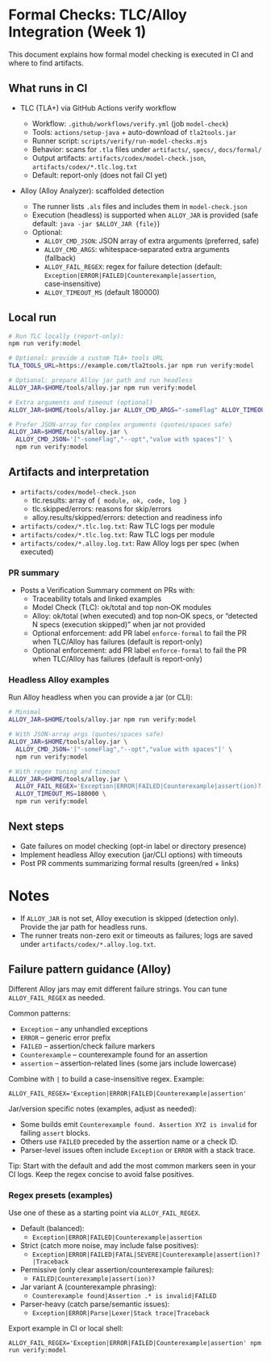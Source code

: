 # Formal Checks: TLC/Alloy Integration (Week 1)

This document explains how formal model checking is executed in CI and where to find artifacts.

## What runs in CI

- TLC (TLA+) via GitHub Actions verify workflow
  - Workflow: `.github/workflows/verify.yml` (job `model-check`)
  - Tools: `actions/setup-java` + auto-download of `tla2tools.jar`
  - Runner script: `scripts/verify/run-model-checks.mjs`
  - Behavior: scans for `.tla` files under `artifacts/`, `specs/`, `docs/formal/`
  - Output artifacts: `artifacts/codex/model-check.json`, `artifacts/codex/*.tlc.log.txt`
  - Default: report-only (does not fail CI yet)

- Alloy (Alloy Analyzer): scaffolded detection
  - The runner lists `.als` files and includes them in `model-check.json`
  - Execution (headless) is supported when `ALLOY_JAR` is provided (safe default: `java -jar $ALLOY_JAR {file}`)
  - Optional:
    - `ALLOY_CMD_JSON`: JSON array of extra arguments (preferred, safe)
    - `ALLOY_CMD_ARGS`: whitespace‑separated extra arguments (fallback)
    - `ALLOY_FAIL_REGEX`: regex for failure detection (default: `Exception|ERROR|FAILED|Counterexample|assertion`, case‑insensitive)
    - `ALLOY_TIMEOUT_MS` (default 180000)

## Local run

```bash
# Run TLC locally (report-only):
npm run verify:model

# Optional: provide a custom TLA+ tools URL
TLA_TOOLS_URL=https://example.com/tla2tools.jar npm run verify:model

# Optional: prepare Alloy jar path and run headless
ALLOY_JAR=$HOME/tools/alloy.jar npm run verify:model

# Extra arguments and timeout (optional)
ALLOY_JAR=$HOME/tools/alloy.jar ALLOY_CMD_ARGS="-someFlag" ALLOY_TIMEOUT_MS=180000 npm run verify:model

# Prefer JSON-array for complex arguments (quotes/spaces safe)
ALLOY_JAR=$HOME/tools/alloy.jar \
  ALLOY_CMD_JSON='["-someFlag","--opt","value with spaces"]' \
  npm run verify:model
```

## Artifacts and interpretation

- `artifacts/codex/model-check.json`
  - tlc.results: array of `{ module, ok, code, log }`
  - tlc.skipped/errors: reasons for skip/errors
  - alloy.results/skipped/errors: detection and readiness info
 - `artifacts/codex/*.tlc.log.txt`: Raw TLC logs per module
- `artifacts/codex/*.tlc.log.txt`: Raw TLC logs per module
 - `artifacts/codex/*.alloy.log.txt`: Raw Alloy logs per spec (when executed)

### PR summary

- Posts a Verification Summary comment on PRs with:
  - Traceability totals and linked examples
  - Model Check (TLC): ok/total and top non‑OK modules
  - Alloy: ok/total (when executed) and top non‑OK specs, or “detected N specs (execution skipped)” when jar not provided
  - Optional enforcement: add PR label `enforce-formal` to fail the PR when TLC/Alloy has failures (default is report-only)
   - Optional enforcement: add PR label `enforce-formal` to fail the PR when TLC/Alloy has failures (default is report-only)

### Headless Alloy examples

Run Alloy headless when you can provide a jar (or CLI):

```bash
# Minimal
ALLOY_JAR=$HOME/tools/alloy.jar npm run verify:model

# With JSON-array args (quotes/spaces safe)
ALLOY_JAR=$HOME/tools/alloy.jar \
  ALLOY_CMD_JSON='["-someFlag","--opt","value with spaces"]' \
  npm run verify:model

# With regex tuning and timeout
ALLOY_JAR=$HOME/tools/alloy.jar \
  ALLOY_FAIL_REGEX='Exception|ERROR|FAILED|Counterexample|assert(ion)?' \
  ALLOY_TIMEOUT_MS=180000 \
  npm run verify:model
```

## Next steps

- Gate failures on model checking (opt-in label or directory presence)
- Implement headless Alloy execution (jar/CLI options) with timeouts
- Post PR comments summarizing formal results (green/red + links)
# Notes

- If `ALLOY_JAR` is not set, Alloy execution is skipped (detection only). Provide the jar path for headless runs.
- The runner treats non-zero exit or timeouts as failures; logs are saved under `artifacts/codex/*.alloy.log.txt`.

## Failure pattern guidance (Alloy)

Different Alloy jars may emit different failure strings. You can tune `ALLOY_FAIL_REGEX` as needed.

Common patterns:

- `Exception` – any unhandled exceptions
- `ERROR` – generic error prefix
- `FAILED` – assertion/check failure markers
- `Counterexample` – counterexample found for an assertion
- `assertion` – assertion-related lines (some jars include lowercase)

Combine with `|` to build a case-insensitive regex. Example:

```
ALLOY_FAIL_REGEX='Exception|ERROR|FAILED|Counterexample|assertion'
```

Jar/version specific notes (examples, adjust as needed):

- Some builds emit `Counterexample found.
  Assertion XYZ is invalid` for failing `assert` blocks.
- Others use `FAILED` preceded by the assertion name or a check ID.
- Parser-level issues often include `Exception` or `ERROR` with a stack trace.

Tip: Start with the default and add the most common markers seen in your CI logs. Keep the regex concise to avoid false positives.

### Regex presets (examples)

Use one of these as a starting point via `ALLOY_FAIL_REGEX`.

- Default (balanced):
  - `Exception|ERROR|FAILED|Counterexample|assertion`
- Strict (catch more noise, may include false positives):
  - `Exception|ERROR|FAILED|FATAL|SEVERE|Counterexample|assert(ion)?|Traceback`
- Permissive (only clear assertion/counterexample failures):
  - `FAILED|Counterexample|assert(ion)?`
- Jar variant A (counterexample phrasing):
  - `Counterexample found|Assertion .* is invalid|FAILED`
- Parser-heavy (catch parse/semantic issues):
  - `Exception|ERROR|Parse|Lexer|Stack trace|Traceback`

Export example in CI or local shell:

```
ALLOY_FAIL_REGEX='Exception|ERROR|FAILED|Counterexample|assertion' npm run verify:model
```
